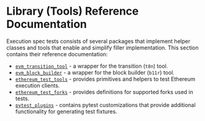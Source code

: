 # Library (Tools) Reference Documentation
 
Execution spec tests consists of several packages that implement helper classes and tools that enable and simplify filler implementation. This section contains their reference documentation:

- [`evm_transition_tool`](./evm_transition_tool.md) - a wrapper for the transition (`t8n`) tool.
- [`evm_block_builder`](./evm_block_builder.md) - a wrapper for the block builder (`b11r`) tool.
- [`ethereum_test_tools`](./ethereum_test_tools.md) - provides primitives and helpers to test Ethereum execution clients. 
- [`ethereum_test_forks`](./ethereum_test_forks.md) - provides definitions for supported forks used in tests.
- [`pytest_plugins`](./pytest_plugins/index.md) - contains pytest customizations that provide additional functionality for generating test fixtures.
